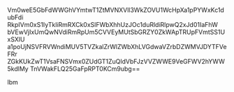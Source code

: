 Vm0weE5GbFdWWGhVYmtwT1ZtMVNXVll3WkZOVU1WcHpXa1pPYWxKc1dubFdi
RkpIVm0xS1IyTkliRmRXCk0xSlFWbXhhUzJOc1duRldiRlpwQ2xJd01IaFhW
bVEwVjIxUmQwNVdiRmRpUm5CVVEyMUtSbGRZY0ZkWApTRUpFVmtSS1UxSXlU
a1poUjNSVFRVWndiMUV5TVZkalZrWlZWbXhLVGdwaVZrbDZWMVJDYTFVeFRr
ZGkKUkZwT1VsaFNSVmx0ZUdGT1ZuQldVbFJzVVZWWE9VeGFWV2hYWW5kdlMy
TnVWakFLQ25GaFpRPT0KCm9ubg==

lbm